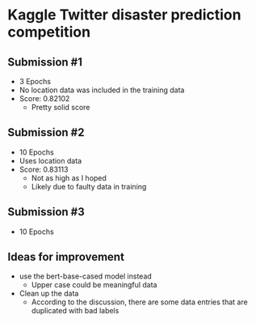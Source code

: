 # Kaggle Twitter disaster prediction competition

## Submission #1
- 3 Epochs
- No location data was included in the training data
- Score: 0.82102
    - Pretty solid score

## Submission #2
- 10 Epochs
- Uses location data
- Score: 0.83113
    - Not as high as I hoped
    - Likely due to faulty data in training

## Submission #3
- 10 Epochs

## Ideas for improvement
- use the bert-base-cased model instead
    - Upper case could be meaningful data
- Clean up the data
    - According to the discussion, there are some data entries that are duplicated with bad labels
